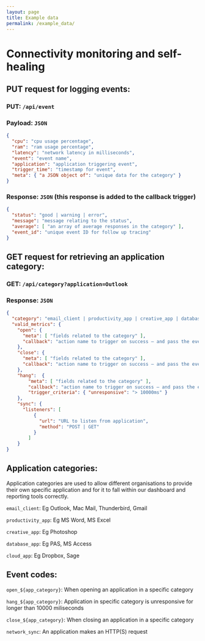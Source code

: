 ```yaml
---
layout: page
title: Example data
permalink: /example_data/
---
```

# Connectivity monitoring and self-healing
## PUT request for logging events:
### PUT: `/api/event`
### Payload: `JSON`
```JSON
{
  "cpu": "cpu usage percentage",
  "ram": "ram usage percentage",
  "latency": "network latency in milliseconds",
  "event": "event name",
  "application": "application triggering event",
  "trigger_time": "timestamp for event",
  "meta": { "a JSON object of": "unique data for the category" }
}
```
### Response: `JSON` (this response is added to the callback trigger)
```JSON
{
  "status": "good | warning | error",
  "message": "message relating to the status",
  "average": [ "an array of average responses in the category" ],
  "event_id": "unique event ID for follow up tracing"
}
```
## GET request for retrieving an application category:
### GET: `/api/category?application=Outlook`
### Response: `JSON`
```JSON
{
  "category": "email_client | productivity_app | creative_app | database_app | cloud_app",
  "valid_metrics": {
    "open": {
      "meta": [ "fields related to the category" ],
      "callback": "action name to trigger on success – and pass the event response"
    },
    "close": {
      "meta": [ "fields related to the category" ],
      "callback": "action name to trigger on success – and pass the event response"
    },
    "hang":  {
        "meta": [ "fields related to the category" ],
        "callback": "action name to trigger on success – and pass the event response",
        "trigger_criteria": { "unresponsive": "> 10000ms" }
    },
    "sync": {
      "listeners": [
          {
            "url": "URL to listen from application",
            "method": "POST | GET"
          }
        ]
    }
}
```
## Application categories:

Application categories are used to allow different organisations to provide their own specific application and for it to fall within our dashboard and reporting tools correctly.

`email_client`: Eg Outlook, Mac Mail, Thunderbird, Gmail

`productivity_app`: Eg MS Word, MS Excel

`creative_app`: Eg Photoshop

`database_app`: Eg PAS, MS Access

`cloud_app`: Eg Dropbox, Sage

## Event codes:
`open_${app_category}`: When opening an application in a specific category

`hang_${app_category}`: Application in specific category is unresponsive for longer than 10000 miliseconds

`close_${app_category}`: When closing an application in a specific category

`network_sync`: An application makes an HTTP(S) request
